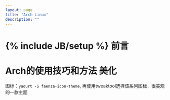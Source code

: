 ```yaml
---
layout: page
title: "Arch Linux"
description: ""
---
```

{% include JB/setup %}
前言
==========
Arch的使用技巧和方法
美化
==========
图标：`yaourt -S faenza-icon-theme`, 再使用tweaktool选择该系列图标，很美观的一款主题
